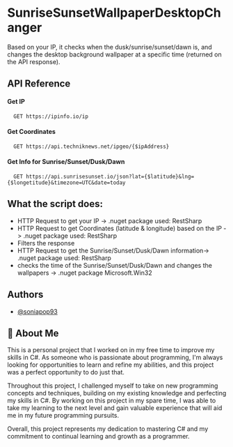 
# SunriseSunsetWallpaperDesktopChanger

Based on your IP, it checks when the dusk/sunrise/sunset/dawn is, and changes the desktop background wallpaper at a specific time (returned on the API response).


## API Reference

#### Get IP

```http
  GET https://ipinfo.io/ip
```

#### Get Coordinates

```http
  GET https://api.techniknews.net/ipgeo/{$ipAddress}
```

#### Get Info for Sunrise/Sunset/Dusk/Dawn

```http
  GET https://api.sunrisesunset.io/json?lat={$latitude}&lng={$longetitude}&timezone=UTC&date=today
```



## What the script does:

- HTTP Request to get your IP -> .nuget package used: RestSharp
- HTTP Request to get Coordinates (latitude & longitude) based on the IP -> .nuget package used: RestSharp
- Filters the response
- HTTP Request to get the Sunrise/Sunset/Dusk/Dawn information-> .nuget package used: RestSharp
- checks the time of the Sunrise/Sunset/Dusk/Dawn and changes the wallpapers -> .nuget package Microsoft.Win32
## Authors

- [@soniapop93](https://github.com/soniapop93)


## 🚀 About Me
This is a personal project that I worked on in my free time to improve my skills in C#. As someone who is passionate about programming, I'm always looking for opportunities to learn and refine my abilities, and this project was a perfect opportunity to do just that.

Throughout this project, I challenged myself to take on new programming concepts and techniques, building on my existing knowledge and perfecting my skills in C#. By working on this project in my spare time, I was able to take my learning to the next level and gain valuable experience that will aid me in my future programming pursuits.

Overall, this project represents my dedication to mastering C# and my commitment to continual learning and growth as a programmer.

